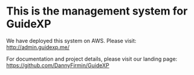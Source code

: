 # This is the management system for GuideXP

We have deployed this system on AWS. Please visit: http://admin.guidexp.me/

For documentation and project details, please visit our landing page: https://github.com/DannyFirmin/GuideXP
